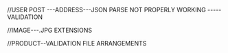 //USER POST
---ADDRESS---JSON PARSE NOT PROPERLY WORKING
        -----VALIDATION
    
//IMAGE---.JPG EXTENSIONS

//PRODUCT--VALIDATION FILE ARRANGEMENTS